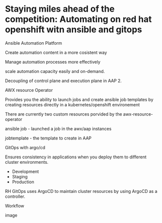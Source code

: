 # Staying miles ahead of the competition: Automating on red hat openshift witn ansible and gitops

Ansible Automation Platform

Create automation content in a more cosistent way

Manage automation processes more effectively

scale automation capacity easily and on-demand.

Decoupling of control plane and execution plane in AAP 2. 

AWX resource Operator

Provides you the ability to launch jobs and create ansible job templates by creating resources directly in a kubernetes/openshift environement

There are currently two custom resources porvided by the awx-resource-operator

ansible job - launched a job in the awx/aap instances

jobtemplate -  the template to create in AAP

GitOps with argo/cd

Ensures consistency in applications when you deploy them to different cluster environments.

- Development
- Staging
- Production

RH GitOps uses ArgoCD to maintain cluster resources by using ArgoCD as a controller.

Workflow

image